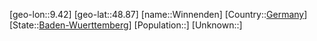 ﻿---
location: [48.87,9.42]
type: City
tags:
- geo/City


SpocWebEntityId: 35642
isDeleted: false
confidential: public

---
[geo-lon::9.42]
[geo-lat::48.87]
[name::Winnenden]
[Country::[Germany](geo/Continent/Europe/Germany.md)]
[State::[Baden-Wuerttemberg](geo/Continent/Europe/Germany/Baden-Wuerttemberg.md)]
[Population::]
[Unknown::]


